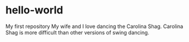 # hello-world
My first repository
My wife and I love dancing the Carolina Shag.
Carolina Shag is more difficult than other versions of swing dancing.
